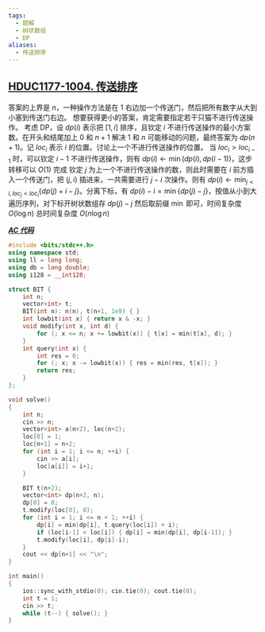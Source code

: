 ```yaml
---
tags:
  - 题解
  - 树状数组
  - DP
aliases:
  - 传送排序
---
```

## [HDUC1177-1004. 传送排序](https://acm.hdu.edu.cn/contest/problem?cid=1177&pid=1004)

答案的上界是 $n$，一种操作方法是在 $1$ 右边加一个传送门，然后把所有数字从大到小塞到传送门右边。
想要获得更小的答案，肯定需要指定若干只猫不进行传送操作。
考虑 DP，设 $dp(i)$ 表示把 $[1,i]$ 排序，且钦定 $i$ 不进行传送操作的最小方案数。在开头和结尾加上 $0$ 和 $n+1$ 解决 $1$ 和 $n$ 可能移动的问题，最终答案为 $dp(n+1)$。记 $loc_i$ 表示 $i$ 的位置。讨论上一个不进行传送操作的位置。
当 $loc_i>loc_{i-1}$ 时，可以钦定 $i-1$ 不进行传送操作，则有 $dp(i)\leftarrow\min (dp(i), dp(i-1))$，这步转移可以 $O(1)$ 完成
钦定 $j$ 为上一个不进行传送操作的数，则此时需要在 $i$ 前方插入一个传送门，把 $(j,i)$ 插进来，一共需要进行 $j-i$ 次操作。则有 $\displaystyle dp(i)\leftarrow\min_{j<i,loc_j<loc_i}\{ dp(j)+i-j\}$。分离下标，有 $dp(i)-i=\min\{dp(j)-j\}$，按值从小到大遍历序列，对下标开树状数组存 $dp(j)-j$ 然后取前缀 $\min$ 即可，时间复杂度 $O(\log n)$
总时间复杂度 $O(n\log n)$

[***AC 代码***](https://acm.hdu.edu.cn/contest/view-code?cid=1177&rid=13685)

```cpp
#include <bits/stdc++.h>
using namespace std;
using ll = long long;
using db = long double;
using i128 = __int128;

struct BIT {
    int n;
    vector<int> t;
    BIT(int n): n(n), t(n+1, 1e9) { }
    int lowbit(int x) { return x & -x; }
    void modify(int x, int d) {
        for (; x <= n; x += lowbit(x)) { t[x] = min(t[x], d); }
    }
    int query(int x) {
        int res = 0;
        for (; x; x -= lowbit(x)) { res = min(res, t[x]); }
        return res;
    }
};

void solve()
{
    int n;
    cin >> n;
    vector<int> a(n+2), loc(n+2);
    loc[0] = 1;
    loc[n+1] = n+2;
    for (int i = 1; i <= n; ++i) {
        cin >> a[i];
        loc[a[i]] = i+1;
    }

    BIT t(n+2);
    vector<int> dp(n+2, n);
    dp[0] = 0;
    t.modify(loc[0], 0);
    for (int i = 1; i <= n + 1; ++i) {
        dp[i] = min(dp[i], t.query(loc[i]) + i);
        if (loc[i-1] < loc[i]) { dp[i] = min(dp[i], dp[i-1]); }
        t.modify(loc[i], dp[i]-i);
    }
    cout << dp[n+1] << "\n";
}

int main()
{
    ios::sync_with_stdio(0); cin.tie(0); cout.tie(0); 
    int t = 1;
    cin >> t;
    while (t--) { solve(); }
}

```
